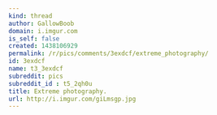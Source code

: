 ```yaml
---
kind: thread
author: GallowBoob
domain: i.imgur.com
is_self: false
created: 1438106929
permalink: /r/pics/comments/3exdcf/extreme_photography/
id: 3exdcf
name: t3_3exdcf
subreddit: pics
subreddit_id : t5_2qh0u
title: Extreme photography.
url: http://i.imgur.com/giLmsgp.jpg
---
```




